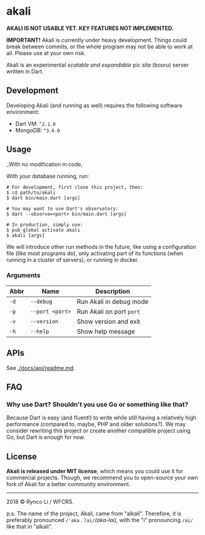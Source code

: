 # akali

**AKALI IS NOT USABLE YET. KEY FEATURES NOT IMPLEMENTED.**

**IMPORTANT!** 
Akali is currently under heavy development. 
Things could break between commits, or the whole program may not be able to work at all. 
Please use at your own risk.

Akali is an experimental _scalable and expandable_ pic site (booru) server written in Dart.

## Development

Developing Akali (and running as well) requires the following software 
environment:

- Dart VM: `^2.1.0`
- MongoDB: `^3.6.0`

## Usage

_With no modification in code, 

With your database running, run:

```shell
# For development, first clone this project, then:
$ cd path/to/akali
$ dart bin/main.dart [args]

# You may want to use Dart's observatory:
$ dart --observe=<port> bin/main.dart [args]

# In production, simply use:
$ pub global activate akali
$ akali [args]
```

We will introduce other run methods in the future, like using a configuration file (like most programs do), only activating part of its functions (when running in a cluster of servers), or running in docker.

### Arguments

| Abbr | Name            | Description              |
|------|-----------------|--------------------------|
| `-d` | `--debug`       | Run Akali in debug mode  |
| `-p` | `--port <port>` | Run Akali on port `port` |
| `-v` | `--version`     | Show version and exit    |
| `-h` | `--help`        | Show help message        |

## APIs

See [./docs/api/readme.md]().

## FAQ

### Why use Dart? Shouldn't you use Go or something like that?

Because Dart is easy (and fluent!) to write while still having a relatively high performance (compared to, maybe, PHP and older solutions?). We may consider rewriting this project or create another compatible project using Go, but Dart is enough for now.

## License

**Akali is released under MIT license**, which means you could use it for commercial projects. 
Though, we recommend you to open-source your own fork of Akali for a better community environment.

---

2018 © Rynco Li / WFCRS.

p.s. The name of the project, Akali, came from "alkali". Therefore, it is preferably pronounced `/'aka﹑lai/`_(aka-lai)_, with the "i" pronouncing `/ai/` like that in "alkali".
